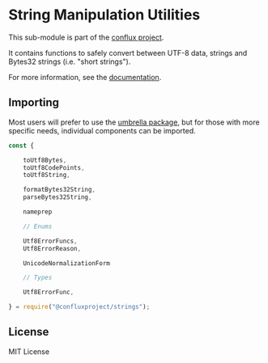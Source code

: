 String Manipulation Utilities
=============================

This sub-module is part of the [conflux project](https://github.com/raisezhang/conflux-project.js).

It contains functions to safely convert between UTF-8 data, strings and Bytes32 strings
(i.e. "short strings").

For more information, see the [documentation](https://docs.ethers.io/v5/api/utils/strings/).

Importing
---------

Most users will prefer to use the [umbrella package](https://www.npmjs.com/package/ethers),
but for those with more specific needs, individual components can be imported.

```javascript
const {

    toUtf8Bytes,
    toUtf8CodePoints,
    toUtf8String,

    formatBytes32String,
    parseBytes32String,

    nameprep

    // Enums

    Utf8ErrorFuncs,
    Utf8ErrorReason,

    UnicodeNormalizationForm

    // Types

    Utf8ErrorFunc,

} = require("@confluxproject/strings");
```


License
-------

MIT License
